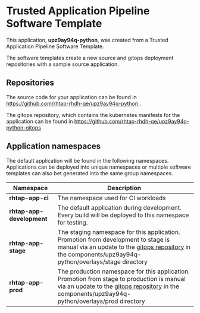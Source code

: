 # Trusted Application Pipeline Software Template

This application, **upz9ay94q-python**, was created from a Trusted Application Pipeline Software Template.

The software templates create a new source and gitops deployment repositories with a sample source application. 

## Repositories

The source code for your application can be found in [https://github.com/rhtap-rhdh-qe/upz9ay94q-python ](https://github.com/rhtap-rhdh-qe/upz9ay94q-python ).
 
The gitops repository, which contains the kubernetes manifests for the application can be found in 
[https://github.com/rhtap-rhdh-qe/upz9ay94q-python-gitops ](https://github.com/rhtap-rhdh-qe/upz9ay94q-python-gitops ) 

## Application namespaces 

The default application will be found in the following namespaces. Applications can be deployed into unique namespaces or multiple software templates can also bet generated into the same group namespaces.  

|  Namespace   |  Description   |  
| -------- | -------- |
| **rhtap-app-ci** | The namespace used for CI workloads |
| **rhtap-app-development** | The default application during development. Every build will be deployed to this namespace for testing. |
| **rhtap-app-stage** | The staging namespace for this application. Promotion from development to stage is manual via an update to the [gitops repository](https://github.com/rhtap-rhdh-qe/upz9ay94q-python-gitops ) in the components/upz9ay94q-python/overlays/stage directory |
| **rhtap-app-prod** | The production namespace for this application. Promotion from stage to production is manual via an update to the [gitops repository](https://github.com/rhtap-rhdh-qe/upz9ay94q-python-gitops ) in the components/upz9ay94q-python/overlays/prod directory |